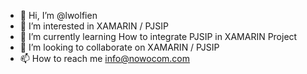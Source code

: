 - 👋 Hi, I’m @lwolfien
- 👀 I’m interested in XAMARIN / PJSIP
- 🌱 I’m currently learning How to integrate PJSIP in XAMARIN Project
- 💞️ I’m looking to collaborate on XAMARIN / PJSIP
- 📫 How to reach me info@nowocom.com

<!---
lwolfien/lwolfien is a ✨ special ✨ repository because its `README.md` (this file) appears on your GitHub profile.
You can click the Preview link to take a look at your changes.
--->
